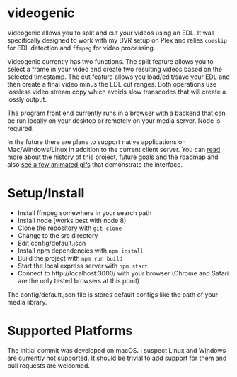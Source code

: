 # videogenic

Videogenic allows you to split and cut your videos using an EDL.   It was specifically designed to work with my DVR setup on Plex and relies `comskip` for EDL detection and `ffmpeg` for video processing.

Videogenic currently has two functions.   The spilt feature allows you to select a frame in your video and create two resulting videos based on the selected timestamp.   The cut feature allows you load/edit/save your EDL and then create a final video minus the EDL cut ranges.  Both operations use lossless video stream copy which avoids slow transcodes that will create a lossly output.

The program front end currently runs in a browser with a backend that can be run locally on your desktop or remotely on your media server.   Node is required.

In the future there are plans to support native applications on Mac/Windows/Linux in addition to the current client server.   You can [read more](doc/about.md) about the history of this project, future goals and the roadmap and also [see a few animated gifs](doc/example.md) that demonstrate the interface.

# Setup/Install

* Install ffmpeg somewhere in your search path
* Install node (works best with node 8)
* Clone the repository with `git clone`
* Change to the src directory
* Edit config/default.json
* Install npm dependencies with `npm install`
* Build the project with `npm run build`
* Start the local express server with `npm start`
* Connect to http://localhost:3000/ with your browser (Chrome and Safari are the only tested browsers at this ponit)

The config/default.json file is stores default configs like the path of your media library. 


# Supported Platforms

The initial commit was developed on macOS.   I suspect Linux and Windows are currently not supported.  It should be trivial to add support for them and pull requests are welcomed.

